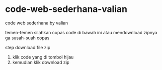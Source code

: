 # code-web-sederhana-valian
code web sederhana by valian 


temen-temen silahkan copas code di bawah ini atau mendownload zipnya ga susah-suah copas

step download file zip
1. klik code yang di tombol hijau
2. kemudian klik download zip
